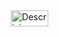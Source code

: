 <style>
  body, html {
      margin: 0;
      display: flex;
      align-items: center;
      justify-content: center;
      flex-direction: column;
  }
</style>


<div style="margin-top: 80px;">
<img src="../toody-blue.svg" alt="Descrizione immagine" style="display: block; margin-left: auto; margin-right: auto; width: 60%;">
</div>
